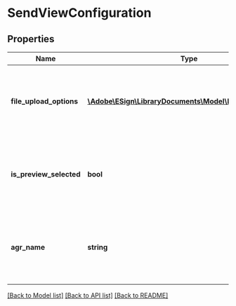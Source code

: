 # SendViewConfiguration

## Properties
Name | Type | Description | Notes
------------ | ------------- | ------------- | -------------
**file_upload_options** | [**\Adobe\ESign\LibraryDocuments\Model\FileUploadOptions**](FileUploadOptions.md) | Controls various file upload options available on the compose page | [optional] 
**is_preview_selected** | **bool** | Should the compose page be provided with authoring mode selected? | [optional] 
**agr_name** | **string** | The agreement name for the library document on the compose page | [optional] 

[[Back to Model list]](../README.md#documentation-for-models) [[Back to API list]](../README.md#documentation-for-api-endpoints) [[Back to README]](../README.md)


